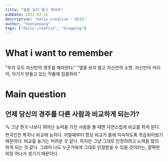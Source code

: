 ```yaml
---
title: "옆을 보지 말고 뛰어라"
pubDate: 2022-02-15
description: "daliy creative - 0215"
author: "Yootaeyang"
tags: ["daily creative", "blogging"]
---
```


# What i want to remember

"우리 모두 자신만의 경주를 해야한다."
"옆을 보지 말고 자신만의 소명, 자신만의 커리어, 자기가 만들고 있는 작품에 집중하라."

# Main question

## 언제 당신의 경주를 다른 사람과 비교하게 되는가?

🔍 그냥 뭔가 나보다 뛰어난 능력을 가진 사람을 볼 때면 자연스럽게 비교를 하게 된다. 한국인은 특히나 비교에 능하다. 어릴때부터 항상 비교가 몸에 익숙하도록 학습되어왔기 때문이다. 비교를 놓기는 어려운 것 같다. 하지만 그냥 그대로 인정하려고 노력을 많이 하게 되는 것 같다. 그래야 나도 누군가에게 그대로 인정받을 수 있을 것이라는, 얄팍한 희망 하나가 생기기 때문이다.
